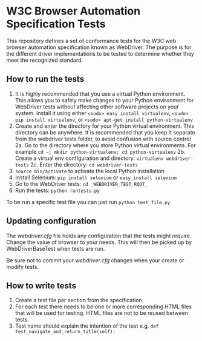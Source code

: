 # W3C Browser Automation Specification Tests

This repository defines a set of conformance tests for the W3C web
browser automation specification known as WebDriver.  The purpose is
for the different driver implementations to be tested to determine
whether they meet the recognized standard.

## How to run the tests

1. It is highly recommended that you use a virtual Python environment.
   This allows you to safely make changes to your Python environment
   for WebDriver tests without affecting other software projects on
   your system.
   Install it using either `<sudo> easy_install virtualenv`, `<sudo> pip
   install virtualenv`, or `<sudo> apt-get install python-virtualenv`
2. Create and enter the directory for your Python virtual environment. This 
   directory can be anywhere. It is recommended that you keep it separate
   from the webdriver tests folder, to avoid confusion with source control
2a. Go to the directory where you store Python virtual environments. 
   For example `cd ~; mkdir python-virtualenv; cd python-virtualenv`
2b. Create a virtual env configuration and directory: `virtualenv webdriver-tests`
2c. Enter the directory: `cd webdriver-tests`
3. `source bin/activate` to activate the local Python installation
4. Install Selenium: `pip install selenium` or `easy_install selenium`
5. Go to the WebDriver tests: `cd _WEBDRIVER_TEST_ROOT_`
6. Run the tests: `python runtests.py`

To be run a specific test file you can just run `python test_file.py`

## Updating configuration

The _webdriver.cfg_ file holds any configuration that the tests might
require.  Change the value of browser to your needs.  This will then
be picked up by WebDriverBaseTest when tests are run.

Be sure not to commit your _webdriver.cfg_ changes when your create or modify tests.

## How to write tests

1. Create a test file per section from the specification.
2. For each test there needs to be one or more corresponding HTML
   files that will be used for testing.  HTML files are not to be
   reused between tests.
3. Test name should explain the intention of the test e.g. `def
   test_navigate_and_return_title(self):`
